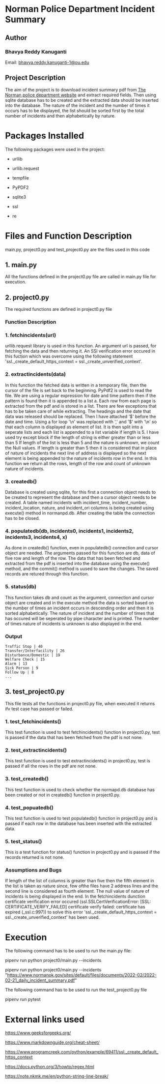 # Norman Police Department Incident Summary


## Author

### Bhavya Reddy Kanuganti
Email: bhavya.reddy.kanuganti-1@ou.edu

## Project Description
The aim of the project is to download incident summary pdf from [The Norman police department website](https://www.normanok.gov/public-safety/police-department/crime-prevention-data/department-activity-reports) 
and extract required fields. Then using sqlite database has to be created and the extracted data should be inserted into the database. The nature of the incident and the number of times it occurs has to be displayed, the list should be sorted first by the total number of incidents and then alphabetically by nature.

# Packages Installed
The following packages were used in the project:

- urllib 

- urllib.request 

- tempfile

- PyPDF2

- sqlite3

- ssl

- re

# Files and Function Description
main.py, project0.py and test_project0.py are the files used in this code

## 1. main.py
All the functions defined in the project0.py file are called in main.py file for execution.

## 2. project0.py
The required functions are defined in project0.py file 

### Function Description
### 1. fetchincidents(url)
urllib.request library is used in this function. An argument url is passed, for fetching the data and then returning it. An SSl verification error occured in this fuction which was overcome using the following statement 'ssl._create_default_https_context = ssl._create_unverified_context'.

### 2. extractincidents(data)
In this function the fetched data is written in a temporary file, then the cursor of the file is set back to the beginning. PyPdf2 is used to read the file. 
We are using a regular expression for date and time pattern then if the pattern is found then it is appended to a list a. Each row from each page is extracted from the pdf and is stored in a list. There are few exceptions that has to be taken care of while extracting.
The headings and the date that data was released should be replaced.
Then I have attached '$' before the date and time. Using a for loop
'\n' was replaced with ',' and '$' with '\n' so that each column is displayed as element of list.
It is then split into a seperate lists and each list is appended to a list variable if length is 5. I have used try except block if the length of string is either greater than or less than 5 
If length of the list is less than 5 and the nature is unknown, we count the Null values. If length is greater than 5 
then it is considered that in place of nature of incidents the next line of address is displayed so the next element is being appended to the nature of incidents row in the end. In this function we return all the rows, length of the row and count of unknown nature of incidents.


### 3. createdb()
Database is created using sqlite, for this first a connection object needs to be created to represent the database and then a cursor object needs to be created. A table named incidents with incident_time, incident_number, incident_location, nature, and incident_ori columns
is being created using execute() method in normanpd.db. After creating the table the connection has to be closed.

### 4. populatedb(db, incidents0, incidents1, incidents2, incidents3, incidents4, x)
As done in createdb() function, even in populatedb() connection and cursor object are needed. The arguments passed for this function are db, data of five row and length of the row. The data that has been fetched and extracted from the pdf is inserted into the database using the execute() method, and the commit() method is uused to save the changes. The saved records are retured through this function.

### 5. status(db)
This function takes db and count as the argument, connection and cursor object are created and in the execute method the data is sorted based on the number of times an incident occurs in descending order and then it is sorted alphabetically. The nature of incident and the number of times that has occured will be seperated by pipe character and is printed. The number of times nature of incidents is unknown is also displayed in the end.

### Output

```
Traffic Stop | 40
Transfer/Interfacility | 26
Disturbance/Domestic | 19
Welfare Check | 15
Alarm | 13
Sick Person | 9
Follow Up | 8
...
```


## 3. test_project0.py
This file tests all the functions in project0.py file, when executed it returns
ifv test case has passed or failed.

### 1. test_fetchincidents()
This test function is used to test fetchincidents() function in project0.py, test is passed if the data that has been fetched from the pdf is not none.

### 2. test_extractincidents()
This test function is used to test extractincidents() in project0.py, test is passed if all the rows in the pdf are not none.

### 3. test_createdb()
This test function is used to check whether the normapd.db database has been created or not in createdb() function in project0.py.

### 4. test_popuatedb()
This test function is used to test populatedb() function in project0.py and is passed if each row in the database has been inserted with the extracted data.

### 5. test_status()
This is a test function for status() function in project0.py and is passed if the records returned is not none.

### Assumptions and Bugs

If length of the list of columns is greater than five then the fifth element in the list is taken as nature since, few ofthe files have 2 address lines and the second line is considered as fourth element. The null value of nature of incidents is being displayed in the end. 
In the fetchincidents dunction certificate verification error occured (ssl.SSLCertVerificationError: [SSL: CERTIFICATE_VERIFY_FAILED] certificate verify failed: certificate has expired (_ssl.c:997))  to solve this error 'ssl._create_default_https_context = ssl._create_unverified_context' has been used. 
  

# Execution
The following command has to be used to run the main.py file:

pipenv run python project0/main.py --incidents <url>

pipenv run python project0/main.py --incidents "https://www.normanok.gov/sites/default/files/documents/2022-02/2022-02-21_daily_incident_summary.pdf"

The following command has to be used to run the test_project0.py  file  
  
pipenv run pytest  
  

# External links used

https://www.geeksforgeeks.org/

https://www.markdownguide.org/cheat-sheet/

https://www.programcreek.com/python/example/69411/ssl._create_default_https_context

https://docs.python.org/3/howto/regex.html

https://note.nkmk.me/en/python-string-line-break/

